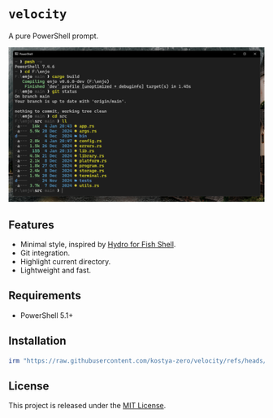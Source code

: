 # `velocity`

A pure PowerShell prompt.

![screenshot](./assets/screenshot.png)

## Features

- Minimal style, inspired by [Hydro for Fish Shell](https://github.com/jorgebucaran/hydro).
- Git integration.
- Highlight current directory.
- Lightweight and fast.

## Requirements

- PowerShell 5.1+

## Installation

```powershell
irm "https://raw.githubusercontent.com/kostya-zero/velocity/refs/heads/main/install.ps1" | iex
```

## License

This project is released under the [MIT License](./LICENSE.md).